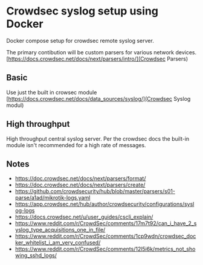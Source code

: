 # Crowdsec syslog setup using Docker

Docker compose setup for crowdsec remote syslog server.

The primary contibution will be custom parsers for various network devices.
[https://docs.crowdsec.net/docs/next/parsers/intro/](Crowdsec Parsers)

## Basic

Use just the built in crowsec module [https://docs.crowdsec.net/docs/data_sources/syslog/](Crowdsec Syslog modul)

## High throughput

High throughput central syslog server. Per the crowdsec docs the built-in module isn't recommended for a high
rate of messages.

## Notes

* <https://doc.crowdsec.net/docs/next/parsers/format/>
* <https://doc.crowdsec.net/docs/next/parsers/create/>
* <https://github.com/crowdsecurity/hub/blob/master/parsers/s01-parse/a1ad/mikrotik-logs.yaml>
* <https://app.crowdsec.net/hub/author/crowdsecurity/configurations/syslog-logs>
* <https://docs.crowdsec.net/u/user_guides/cscli_explain/>
* <https://www.reddit.com/r/CrowdSec/comments/17m7t92/can_i_have_2_syslog_type_acquisitions_one_in_file/>
* <https://www.reddit.com/r/CrowdSec/comments/1cp9wdn/crowdsec_docker_whitelist_i_am_very_confused/>
* <https://www.reddit.com/r/CrowdSec/comments/12l5i6k/metrics_not_showing_sshd_logs/>
